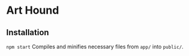 # Art Hound

## Installation
`npm start`
Compiles and minifies necessary files from `app/` into `public/`.
